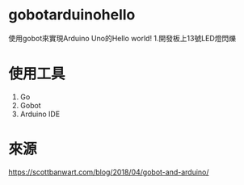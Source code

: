 # gobotarduinohello
使用gobot來實現Arduino Uno的Hello world!
1.開發板上13號LED燈閃爍

# 使用工具
1. Go
2. Gobot
3. Arduino IDE

# 來源
https://scottbanwart.com/blog/2018/04/gobot-and-arduino/
